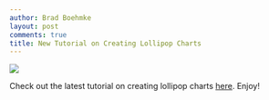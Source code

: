 ```yaml
---
author: Brad Boehmke
layout: post
comments: true
title: New Tutorial on Creating Lollipop Charts
---
```


<img src="/public/images/visual/lollipop/lollipop-icon.png" style="display: block; margin: auto;" />

Check out the latest tutorial on creating lollipop charts [here](http://uc-r.github.io/lollipop). Enjoy!
